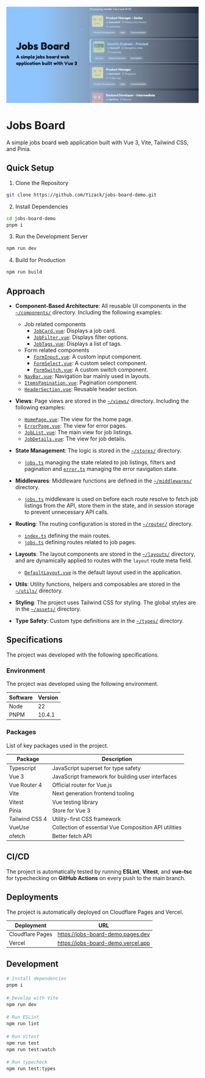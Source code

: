![Jobs Board](/public//images/cover.jpg)

# Jobs Board

A simple jobs board web application built with Vue 3, Vite, Tailwind CSS, and Pinia.

## Quick Setup

1. Clone the Repository

```sh
git clone https://github.com/Yizack/jobs-board-demo.git
```

2. Install Dependencies

```sh
cd jobs-board-demo
pnpm i
```

3. Run the Development Server

```sh
npm run dev
```

4. Build for Production

```sh
npm run build
```

## Approach

- **Component-Based Architecture**: All reusable UI components in the [`~/components/`](src/components/) directory. Including the following examples:
  - Job related components
    - [`JobCard.vue`](src/components/job/JobCard.vue): Displays a job card.
    - [`JobFilter.vue`](src/components/job/JobFilter.vue): Displays filter options.
    - [`JobTags.vue`](src/components/job/JobTags.vue): Displays a list of tags.
  - Form related components
    - [`FormInput.vue`](src/components/form/FormInput.vue): A custom input component.
    - [`FormSelect.vue`](src/components/form/FormSelect.vue): A custom select component.
    - [`FormSwitch.vue`](src/components/form/FormSwitch.vue): A custom switch component.
  - [`NavBar.vue`](src/components/NavBar.vue): Navigation bar mainly used in layouts.
  - [`ItemsPagination.vue`](src/components/ItemsPagination.vue): Pagination component.
  - [`HeaderSection.vue`](src/components/HeaderSection.vue): Reusable header section.

- **Views**: Page views are stored in the [`~/views/`](src/views) directory. Including the following examples:
  - [`HomePage.vue`](src/views/HomePage.vue): The view for the home page.
  - [`ErrorPage.vue`](src/views/ErrorPage.vue): The view for error pages.
  - [`JobList.vue`](src/views/jobs/JobList.vue): The main view for job listings.
  - [`JobDetails.vue`](src/views/jobs/JobDetails.vue): The view for job details.

- **State Management**: The logic is stored in the [`~/stores/`](src/store) directory.
  - [`jobs.ts`](src/stores/jobs.ts) managing the state related to job listings, filters and pagination and [`error.ts`](src/stores/error.ts) managing the error navigation state.

- **Middlewares**: Middleware functions are defined in the [`~/middlewares/`](src/middlewares) directory.
  - [`jobs.ts`](src/middlewares/jobs.ts) middleware is used on before each route resolve to fetch job listings from the API, store them in the state, and in session storage to prevent unnecessary API calls.

- **Routing**: The routing configuration is stored in the [`~/router/`](src/router) directory.
  - [`index.ts`](src/router/index.ts) defining the main routes.
  - [`jobs.ts`](src/router/jobs.ts) defining routes related to job pages.

- **Layouts**: The layout components are stored in the [`~/layouts/`](src/layouts) directory, and are dynamically applied to routes with the `layout` route meta field.
  - [`DefaultLayout.vue`](src/layouts/DefaultLayout.vue) is the default layout used in the application.

- **Utils**: Utility functions, helpers and composables are stored in the [`~/utils/`](src/utils) directory.

- **Styling**: The project uses Tailwind CSS for styling. The global styles are in the [`~/assets/`](src/assets) directory.

- **Type Safety**: Custom type definitions are in the [`~/types/`](src/types) directory.

## Specifications

The project was developed with the following specifications.

### Environment

The project was developed using the following environment.

| Software | Version |
| --- | --- |
| Node | 22 |
| PNPM | 10.4.1 |

### Packages

List of key packages used in the project.

| Package | Description |
| --- | --- |
| Typescript | JavaScript superset for type safety |
| Vue 3 | JavaScript framework for building user interfaces |
| Vue Router 4 | Official router for Vue.js |
| Vite | Next generation frontend tooling |
| Vitest | Vue testing library |
| Pinia | Store for Vue 3 |
| Tailwind CSS 4 | Utility-first CSS framework |
| VueUse | Collection of essential Vue Composition API utilities |
| ofetch | Better fetch API |

## CI/CD

The project is automatically tested by running **ESLint**, **Vitest**, and **vue-tsc** for typechecking on **GitHub Actions** on every push to the main branch.

## Deployments

The project is automatically deployed on Cloudflare Pages and Vercel.

| Deployment | URL |
| --- | --- |
| Cloudflare Pages | https://jobs-board-demo.pages.dev |
| Vercel | https://jobs-board-demo.vercel.app |

## Development

```sh
# Install dependencies
pnpm i

# Develop with Vite
npm run dev

# Run ESLint
npm run lint

# Run Vitest
npm run test
npm run test:watch

# Run typecheck
npm run test:types
```
